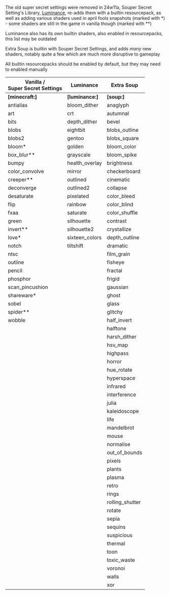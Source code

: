 The old super secret settings were removed in 24w11a, Souper Secret Setting's Library, [Luminance](https://modrinth.com/mod/luminance), re-adds them with a builtin resourcepack, as well as adding various shaders used in april fools snapshots (marked with *) - some shaders are still in the game in vanilla though (marked with **)

Luminance also has its own builtin shaders, also enabled in resourcepacks, this list may be outdated

Extra Soup is builtin with Souper Secret Settings, and adds *many* new shaders, notably quite a few which are much more disruptive to gameplay


All builtin resourcepacks should be enabled by default, but they may need to enabled manually

| Vanilla /<br>Super Secret Settings | Luminance        | Extra Soup      |
|------------------------------------|------------------|-----------------|
| **[minecraft:]**                   | **[luminance:]** | **[soup:]**     |
| antialias                          | bloom_dither     | anaglyph        |
| art                                | crt              | autumnal        |
| bits                               | depth_dither     | bevel           |
| blobs                              | eightbit         | blobs_outline   |
| blobs2                             | gentoo           | blobs_square    |
| bloom*                             | golden           | bloom_color     |
| box_blur**                         | grayscale        | bloom_spike     |
| bumpy                              | health_overlay   | brightness      |
| color_convolve                     | mirror           | checkerboard    |
| creeper**                          | outlined         | cinematic       |
| deconverge                         | outlined2        | collapse        |
| desaturate                         | pixelated        | color_bleed     |
| flip                               | rainbow          | color_blind     |
| fxaa                               | saturate         | color_shuffle   |
| green                              | silhouette       | contrast        |
| invert**                           | silhouette2      | crystallize     |
| love*                              | sixteen_colors   | depth_outline   |
| notch                              | tiltshift        | dramatic        |
| ntsc                               |                  | film_grain      |
| outline                            |                  | fisheye         |
| pencil                             |                  | fractal         |
| phosphor                           |                  | frigid          |
| scan_pincushion                    |                  | gaussian        |
| shareware*                         |                  | ghost           |
| sobel                              |                  | glass           |
| spider**                           |                  | glitchy         |
| wobble                             |                  | half_invert     |
|                                    |                  | halftone        |
|                                    |                  | harsh_dither    |
|                                    |                  | hsv_map         |
|                                    |                  | highpass        |
|                                    |                  | horror          |
|                                    |                  | hue_rotate      |
|                                    |                  | hyperspace      |
|                                    |                  | infrared        |
|                                    |                  | interference    |
|                                    |                  | julia           |
|                                    |                  | kaleidoscope    |
|                                    |                  | life            |
|                                    |                  | mandelbrot      |
|                                    |                  | mouse           |
|                                    |                  | normalise       |
|                                    |                  | out_of_bounds   |
|                                    |                  | pixels          |
|                                    |                  | plants          |
|                                    |                  | plasma          |
|                                    |                  | retro           |
|                                    |                  | rings           |
|                                    |                  | rolling_shutter |
|                                    |                  | rotate          |
|                                    |                  | sepia           |
|                                    |                  | sequins         |
|                                    |                  | suspicious      |
|                                    |                  | thermal         |
|                                    |                  | toon            |
|                                    |                  | toxic_waste     |
|                                    |                  | voronoi         |
|                                    |                  | walls           |
|                                    |                  | xor             |